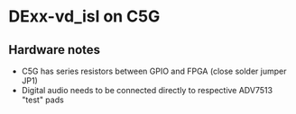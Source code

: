 DExx-vd_isl on C5G
===========================

Hardware notes
-----------------
* C5G has series resistors between GPIO and FPGA (close solder jumper JP1)
* Digital audio needs to be connected directly to respective ADV7513 "test" pads
